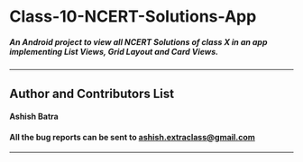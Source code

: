 # Class-10-NCERT-Solutions-App
##### An Android project to view all NCERT Solutions of class X in an app implementing List Views, Grid Layout and Card Views.
---
## Author and Contributors List

#### Ashish Batra  
#### All the bug reports can be sent to ashish.extraclass@gmail.com

---




